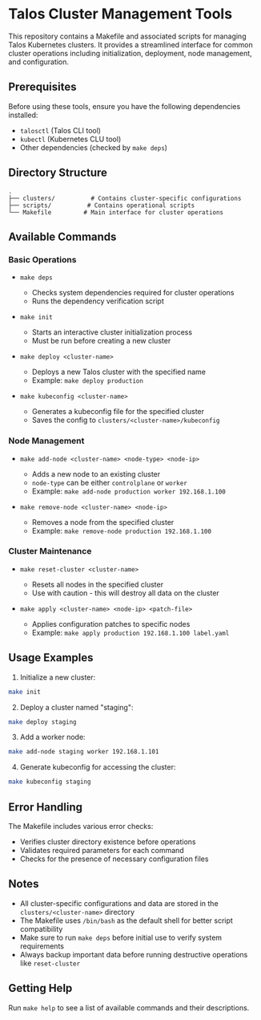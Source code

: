 # Talos Cluster Management Tools

This repository contains a Makefile and associated scripts for managing Talos Kubernetes clusters. It provides a streamlined interface for common cluster operations including initialization, deployment, node management, and configuration.

## Prerequisites

Before using these tools, ensure you have the following dependencies installed:
- `talosctl` (Talos CLI tool)
- `kubectl` (Kubernetes CLU tool)
- Other dependencies (checked by `make deps`)

## Directory Structure

```
.
├── clusters/          # Contains cluster-specific configurations
├── scripts/          # Contains operational scripts
└── Makefile         # Main interface for cluster operations
```

## Available Commands

### Basic Operations

- `make deps`
  - Checks system dependencies required for cluster operations
  - Runs the dependency verification script

- `make init`
  - Starts an interactive cluster initialization process
  - Must be run before creating a new cluster

- `make deploy <cluster-name>`
  - Deploys a new Talos cluster with the specified name
  - Example: `make deploy production`

- `make kubeconfig <cluster-name>`
  - Generates a kubeconfig file for the specified cluster
  - Saves the config to `clusters/<cluster-name>/kubeconfig`

### Node Management

- `make add-node <cluster-name> <node-type> <node-ip>`
  - Adds a new node to an existing cluster
  - `node-type` can be either `controlplane` or `worker`
  - Example: `make add-node production worker 192.168.1.100`

- `make remove-node <cluster-name> <node-ip>`
  - Removes a node from the specified cluster
  - Example: `make remove-node production 192.168.1.100`

### Cluster Maintenance

- `make reset-cluster <cluster-name>`
  - Resets all nodes in the specified cluster
  - Use with caution - this will destroy all data on the cluster

- `make apply <cluster-name> <node-ip> <patch-file>`
  - Applies configuration patches to specific nodes
  - Example: `make apply production 192.168.1.100 label.yaml`

## Usage Examples

1. Initialize a new cluster:
```bash
make init
```

2. Deploy a cluster named "staging":
```bash
make deploy staging
```

3. Add a worker node:
```bash
make add-node staging worker 192.168.1.101
```

4. Generate kubeconfig for accessing the cluster:
```bash
make kubeconfig staging
```

## Error Handling

The Makefile includes various error checks:
- Verifies cluster directory existence before operations
- Validates required parameters for each command
- Checks for the presence of necessary configuration files

## Notes

- All cluster-specific configurations and data are stored in the `clusters/<cluster-name>` directory
- The Makefile uses `/bin/bash` as the default shell for better script compatibility
- Make sure to run `make deps` before initial use to verify system requirements
- Always backup important data before running destructive operations like `reset-cluster`

## Getting Help

Run `make help` to see a list of available commands and their descriptions.
